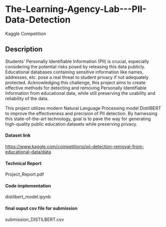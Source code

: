 # The-Learning-Agency-Lab---PII-Data-Detection
Kaggle Competition

## Description
Students' Personally Identifiable Information (PII) is crucial, especially considering the potential risks posed by releasing this data publicly. Educational databases containing sensitive information like names, addresses, etc. pose a real threat to student privacy if not adequately protected. Acknowledging this challenge, this project aims to create effective methods for detecting and removing Personally Identifiable Information from educational data, while still preserving the usability and reliability of the data.

This project utilizes modern Natural Language Processing model DistilBERT to improve the effectiveness and precision of PII detection. By harnessing this state-of-the-art technology, goal is to pave the way for generating high-quality public education datasets while preserving privacy.

#### Dataset link
https://www.kaggle.com/competitions/pii-detection-removal-from-educational-data/data

#### Technical Report
Project_Report.pdf

#### Code implementation
distilbert_model.ipynb

#### final ouput csv file for submission
submission_DISTILBERT.csv
